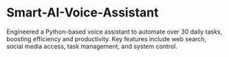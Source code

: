 # Smart-AI-Voice-Assistant
Engineered a Python-based voice assistant to automate over 30 daily tasks, boosting efficiency and productivity. Key features include web search, social media access, task management, and system control.
